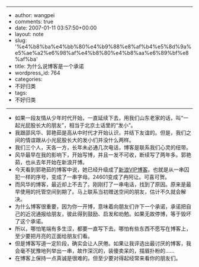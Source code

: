 - --
- author: wangpei
- comments: true
- date: 2007-01-11 03:57:50+00:00
- layout: note
- slug: '%e4%b8%ba%e4%bb%80%e4%b9%88%e8%af%b4%e5%8d%9a%e5%ae%a2%e6%98%af%e4%b8%80%e4%b8%aa%e6%89%bf%e8%af%ba'
- title: 为什么说博客是一个承诺
- wordpress_id: 764
- categories:
- 不好归类
- tags:
- 不好归类
- --
- 如果一段友情从少年时代开始，一直延续下去，用我们山东老家的话，叫“一起光屁股长大的朋友”，相当于北京土话里的“发小”。
- 我跟邵风华、郭艳茹是高从中时代才开始认识，并结下友谊的。但是，我们之间的情谊跟从小光屁股长大的发小们并没什么两样。
- 我们三个人，天各一方，长年未必通几次电话，博客是联系我们心灵的纽带。
- 风华最早在我的影响下，开始写博，并且一发不可收，断续写了两年多。郭艳茹，也从去年开始在新浪开博。
- 今天看到郭艳茹的博客中说，她已经升级成了[新浪VIP博客](http://blog.sina.com.cn/m/guoyanru)。也就是从一串囚犯一样的序号，变成了一串字母。24601变成了冉阿让。可喜可贺。
- 而风华的博客，最近却上不去了。刚刚打了一串电话，找到了原因。原来是最早使用的托管空间到期了。马上联系当初赠送空间的朋友，估计不久就会解决。
- 为什么博客很重要，因为你一开博，意味着向朋友们许下一个承诺，承诺把自己的近况通报给朋友，彼此得到鼓励、启发和劝勉。如果无故停博，等于毁坏了这个承诺。
- 所以，哪怕笔端有多生涩，都要一直写下去。哪怕有些东西不愿写在博客上，至少要把月亮的正面给朋友们看。
- 但是博客写道一定阶段，确实会让人厌倦。如果让我评选出最讨厌的博客，我会毫不犹豫地列举出一串，故作深沉的，装傻卖呆的，描眉扑粉的……
- 在博客上保持一点真诚是很难的。但至少要对得起经常来看你的朋友们。

